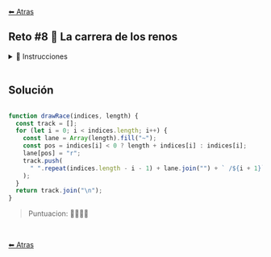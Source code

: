 [⬅ Atras](https://github.com/jdtb4/adventJS)

## Reto #8 🐐 La carrera de los renos

<details>
    <summary>📝 Instrucciones</summary>
<br/>

¡Es hora de seleccionar a los renos más rápidos para los viajes de Santa! 🦌🎄
Santa Claus ha organizado unas emocionantes carreras de renos para decidir cuáles están en mejor forma.

Tu tarea es mostrar el progreso de cada reno en una pista de nieve en formato isométrico.

La información que recibes:

- indices: Un array de enteros que representan el progreso de cada reno en la pista:
- 0: El carril está vacío.
- Número positivo: La posición actual del reno desde el inicio de la pista.
- Número negativo: La posición actual del reno desde el final de la pista.
- length: La longitud de cada carril.

Devuelve un string que represente la pista de la carrera:

- Cada carril tiene exactamente length posiciones llenas de nieve (~).
- Cada reno se representa con la letra r.
- Los carriles están numerados al final con /1, /2, etc.
- La vista es isométrica, por lo que los carriles inferiores están desplazados hacia la derecha.

Ejemplos:

```js

drawRace([0, 5, -3], 10)
/*
  ~~~~~~~~~~ /1
 ~~~~~r~~~~ /2
~~~~~~~r~~ /3
*/

drawRace([2, -1, 0, 5], 8)
/*
   ~~r~~~~~ /1
  ~~~~~~~r /2
 ~~~~~~~~ /3
~~~~~r~~ /4
*/

drawRace([3, 7, -2], 12)
/*
  ~~~r~~~~~~~~ /1
 ~~~~~~~r~~~~ /2
~~~~~~~~~~r~ /3
*/

```

</details>

<br/>

## Solución

```js

function drawRace(indices, length) {
  const track = [];
  for (let i = 0; i < indices.length; i++) {
    const lane = Array(length).fill("~");
    const pos = indices[i] < 0 ? length + indices[i] : indices[i];
    lane[pos] = "r";
    track.push(
      " ".repeat(indices.length - i - 1) + lane.join("") + ` /${i + 1}`
    );
  }
  return track.join("\n");
}

```

>Puntuacion: 🌟🌟🌟🌟

<br/>


[⬅ Atras](https://github.com/jdtb4/adventJS)